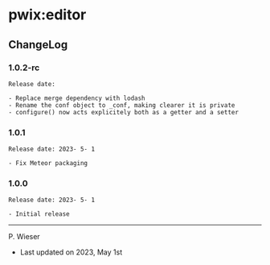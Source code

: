 # pwix:editor

## ChangeLog

### 1.0.2-rc

    Release date: 

    - Replace merge dependency with lodash
    - Rename the conf object to _conf, making clearer it is private
    - configure() now acts explicitely both as a getter and a setter

### 1.0.1

    Release date: 2023- 5- 1

    - Fix Meteor packaging

### 1.0.0

    Release date: 2023- 5- 1

    - Initial release

---
P. Wieser
- Last updated on 2023, May 1st
